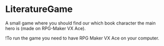 # LiteratureGame
A small game where you should find our which book character the main hero is (made on RPG-Maker VX Ace).

!To run the game you need to have RPG Maker VX Ace on your computer.
